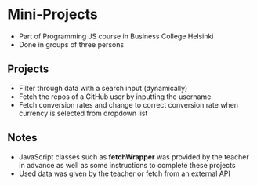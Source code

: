 # Mini-Projects

- Part of Programming JS course in Business College Helsinki
- Done in groups of three persons

## Projects

- Filter through data with a search input (dynamically)
- Fetch the repos of a GitHub user by inputting the username
- Fetch conversion rates and change to correct conversion rate when currency is selected from dropdown list

## Notes

- JavaScript classes such as **fetchWrapper** was provided by the teacher in advance as well as some instructions to complete these projects
- Used data was given by the teacher or fetch from an external API
